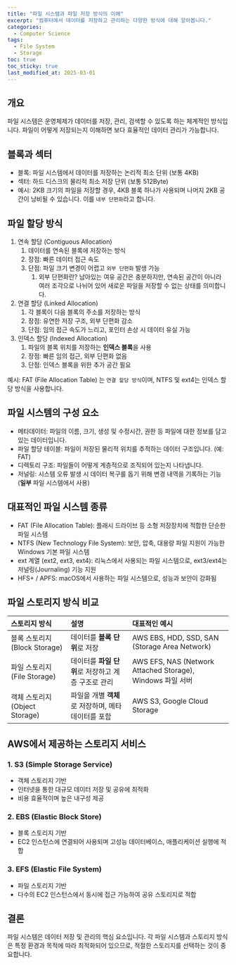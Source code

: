 ```yaml
---
title: "파일 시스템과 파일 저장 방식의 이해"
excerpt: "컴퓨터에서 데이터를 저장하고 관리하는 다양한 방식에 대해 알아봅니다."
categories:
  - Computer Science
tags:
  - File System
  - Storage
toc: true
toc_sticky: true
last_modified_at: 2025-03-01
---
```


## 개요
파일 시스템은 운영체제가 데이터를 저장, 관리, 검색할 수 있도록 하는 체계적인 방식입니다. 파일이 어떻게 저장되는지 이해하면 보다 효율적인 데이터 관리가 가능합니다. 

## 블록과 섹터
- 블록: 파일 시스템에서 데이터를 저장하는 논리적 최소 단위 (보통 4KB)
- 섹터: 하드 디스크의 물리적 최소 저장 단위 (보통 512Byte)
- 예시: 2KB 크기의 파일을 저장할 경우, 4KB 블록 하나가 사용되며 나머지 2KB 공간이 낭비될 수 있습니다. 이를 `내부 단편화`라고 합니다.

## 파일 할당 방식
1. 연속 할당 (Contiguous Allocation)
   1. 데이터를 연속된 블록에 저장하는 방식
   2. 장점: 빠른 데이터 접근 속도
   3. 단점: 파일 크기 변경이 어렵고 `외부 단편화` 발생 가능
      1. 외부 단편화란? 남아있는 여유 공간은 충분하지만, 연속된 공간이 아니라 여러 조각으로 나뉘어 있어 새로운 파일을 저장할 수 없는 상태를 의미합니다.
2. 연결 할당 (Linked Allocation)
   1. 각 블록이 다음 블록의 주소를 저장하는 방식
   2. 장점: 유연한 저장 구조, 외부 단편화 감소
   3. 단점: 임의 접근 속도가 느리고, 포인터 손상 시 데이터 유실 가능 
3. 인덱스 할당 (Indexed Allocation)
   1. 파일의 블록 위치를 저장하는 **인덱스 블록**을 사용
   2. 장점: 빠른 임의 접근, 외부 단편화 없음
   3. 단점: 인덱스 블록을 위한 추가 공간 필요

예시: FAT (File Allocation Table) 는 `연결 할당 방식`이며, NTFS 및 ext4는 인덱스 할당 방식을 사용합니다.

## 파일 시스템의 구성 요소
- 메타데이터: 파일의 이름, 크기, 생성 및 수정시간, 권한 등 파일에 대한 정보를 담고 있는 데이터입니다.
- 파일 할당 테이블: 파일이 저장된 물리적 위치를 추적하는 데이터 구조입니다. (예: FAT)
- 디렉토리 구조: 파일들이 어떻게 계층적으로 조직되어 있는지 나타냅니다.
- 저널링: 시스템 오류 발생 시 데이터 복구를 돕기 위해 변경 내역을 기록하는 기능 (**일부** 파일 시스템에서 사용)

## 대표적인 파일 시스템 종류
- FAT (File Allocation Table): 플래시 드라이브 등 소형 저장장치에 적합한 단순한 파일 시스템
- NTFS (New Technology File System): 보안, 압축, 대용량 파일 지원이 가능한 Windows 기본 파일 시스템
- ext 계열 (ext2, ext3, ext4): 리눅스에서 사용되는 파일 시스템으로, ext3/ext4는 저널링(Journaling) 기능 지원
- HFS+ / APFS: macOS에서 사용하는 파일 시스템으로, 성능과 보안이 강화됨

## 파일 스토리지 방식 비교

| 스토리지 방식                  | 설명                             | 대표적인 예시                                                |   
|:-------------------------|:-------------------------------|:-------------------------------------------------------|   
| 블록 스토리지 (Block Storage)  | 데이터를 **블록 단위**로 저장             | AWS EBS, HDD, SSD, SAN (Storage Area Network)          |
| 파일 스토리지 (File Storage)   | 데이터를 **파일 단위**로 저장하고 계층 구조로 관리 | AWS EFS, NAS (Network Attached Storage), Windows 파일 서버 |
| 객체 스토리지 (Object Storage) | 파일을 개별 **객체**로 저장하며, 메타데이터를 포함 | AWS S3, Google Cloud Storage                           |

## AWS에서 제공하는 스토리지 서비스
### 1. S3 (Simple Storage Service)
- 객체 스토리지 기반
- 인터넷을 통한 대규모 데이터 저장 및 공유에 최적화
- 비용 효율적이며 높은 내구성 제공

### 2. EBS (Elastic Block Store)
- 블록 스토리지 기반
- EC2 인스턴스에 연결되어 사용되며 고성능 데이터베이스, 애플리케이션 실행에 적합

### 3. EFS (Elastic File System)
- 파일 스토리지 기반
- 다수의 EC2 인스턴스에서 동시에 접근 가능하여 공유 스토리지로 적합

## 결론
파일 시스템은 데이터 저장 및 관리의 핵심 요소입니다. 각 파일 시스템과 스토리지 방식은 특정 환경과 목적에 따라 최적화되어 있으므로, 적절한 스토리지를 선택하는 것이 중요합니다.